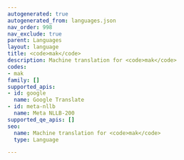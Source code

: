 ```yaml
---
autogenerated: true
autogenerated_from: languages.json
nav_order: 998
nav_exclude: true
parent: Languages
layout: language
title: <code>mak</code>
description: Machine translation for <code>mak</code>
codes:
- mak
family: []
supported_apis:
- id: google
  name: Google Translate
- id: meta-nllb
  name: Meta NLLB-200
supported_qe_apis: []
seo:
  name: Machine translation for <code>mak</code>
  type: Language

---
```


